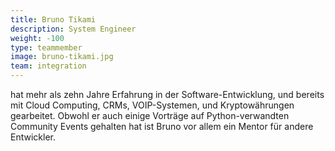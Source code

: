 ```yaml
---
title: Bruno Tikami
description: System Engineer
weight: -100
type: teammember
image: bruno-tikami.jpg
team: integration
---
```

hat mehr als zehn Jahre Erfahrung in der Software-Entwicklung, und bereits mit Cloud Computing, CRMs,
VOIP-Systemen, und Kryptowährungen gearbeitet. Obwohl er auch einige Vorträge auf Python-verwandten
Community Events gehalten hat ist Bruno vor allem ein Mentor für andere Entwickler.
